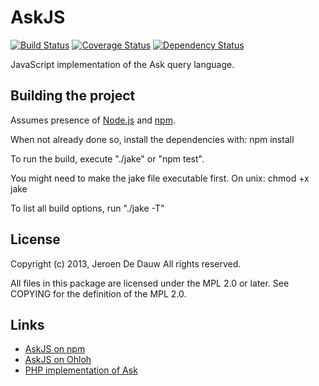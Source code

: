 # AskJS

[![Build Status](https://secure.travis-ci.org/JeroenDeDauw/AskJS.png?branch=master)](http://travis-ci.org/JeroenDeDauw/AskJS)
[![Coverage Status](https://coveralls.io/repos/JeroenDeDauw/AskJS/badge.png?branch=master)](https://coveralls.io/r/JeroenDeDauw/AskJS?branch=master)
[![Dependency Status](https://gemnasium.com/JeroenDeDauw/AskJS.png)](https://gemnasium.com/JeroenDeDauw/AskJS)

JavaScript implementation of the Ask query language.

## Building the project

Assumes presence of [Node.js](http://nodejs.org/)
and [npm](https://npmjs.org/).

When not already done so, install the dependencies with: npm install

To run the build, execute "./jake" or "npm test".

You might need to make the jake file executable first. On unix: chmod +x jake

To list all build options, run "./jake -T"

## License

Copyright (c) 2013, Jeroen De Dauw
All rights reserved.

All files in this package are licensed under the MPL 2.0 or later.
See COPYING for the definition of the MPL 2.0.

## Links

* [AskJS on npm](https://npmjs.org/package/ask-js)
* [AskJS on Ohloh](https://www.ohloh.net/p/AskJS)
* [PHP implementation of Ask](https://github.com/wikimedia/mediawiki-extensions-Ask)
